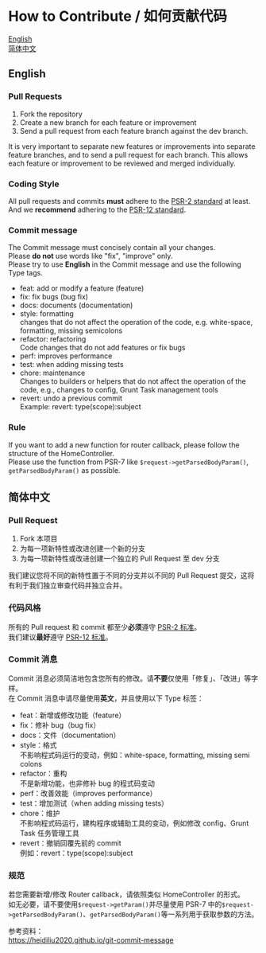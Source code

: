 # How to Contribute / 如何贡献代码

[English](#English)  
[简体中文](#简体中文)

## English

### Pull Requests

1. Fork the repository
2. Create a new branch for each feature or improvement
3. Send a pull request from each feature branch against the dev branch.

It is very important to separate new features or improvements into separate feature branches, and to send a
pull request for each branch. This allows each feature or improvement to be reviewed and merged individually.

### Coding Style

All pull requests and commits **must** adhere to the [PSR-2 standard](https://github.com/php-fig/fig-standards/blob/master/accepted/PSR-2-coding-style-guide.md) at least.  
And we **recommend** adhering to the [PSR-12 standard](https://github.com/php-fig/fig-standards/blob/master/proposed/extended-coding-style-guide.md).

### Commit message

The Commit message must concisely contain all your changes.  
Please **do not** use words like "fix", "improve" only.    
Please try to use **English** in the Commit message and use the following Type tags.
- feat: add or modify a feature (feature)
- fix: fix bugs (bug fix)
- docs: documents (documentation)
- style: formatting    
        changes that do not affect the operation of the code, e.g. white-space, formatting, missing semicolons
- refactor: refactoring    
        Code changes that do not add features or fix bugs
- perf: improves performance
- test: when adding missing tests
- chore: maintenance    
        Changes to builders or helpers that do not affect the operation of the code, e.g., changes to config, Grunt Task management tools
- revert: undo a previous commit    
        Example: revert: type(scope):subject

### Rule

If you want to add a new function for router callback, please follow the structure of the HomeController.  
Please use the function from PSR-7 like `$request->getParsedBodyParam()`, `getParsedBodyParam()` as possible.

## 简体中文

### Pull Request

1. Fork 本项目
2. 为每一项新特性或改进创建一个新的分支
3. 为每一项新特性或改进创建一个独立的 Pull Request 至 dev 分支

我们建议您将不同的新特性置于不同的分支并以不同的 Pull Request 提交，这将有利于我们独立审查代码并独立合并。

### 代码风格

所有的 Pull request 和 commit 都至少**必须**遵守 [PSR-2 标准](https://github.com/php-fig/fig-standards/blob/master/accepted/PSR-2-coding-style-guide.md)。  
我们建议**最好**遵守 [PSR-12 标准](https://github.com/php-fig/fig-standards/blob/master/proposed/extended-coding-style-guide.md)。

### Commit 消息

Commit 消息必须简洁地包含您所有的修改。请**不要**仅使用「修复」、「改进」等字样。    
在 Commit 消息中请尽量使用**英文**，并且使用以下 Type 标签：
- feat：新增或修改功能（feature）
- fix：修补 bug（bug fix）
- docs：文件（documentation）
- style：格式    
        不影响程式码运行的变动，例如：white-space, formatting, missing semi colons
- refactor：重构    
        不是新增功能，也非修补 bug 的程式码变动
- perf：改善效能（improves performance）
- test：增加测试（when adding missing tests）
- chore：维护    
        不影响程式码运行，建构程序或辅助工具的变动，例如修改 config、Grunt Task 任务管理工具
- revert：撤销回覆先前的 commit    
        例如：revert：type(scope):subject

### 规范

若您需要新增/修改 Router callback，请依照类似 HomeController 的形式。  
如无必要，请不要使用`$request->getParam()`并尽量使用 PSR-7 中的`$request->getParsedBodyParam()`、`getParsedBodyParam()`等一系列用于获取参数的方法。

参考资料：    
<https://heidiliu2020.github.io/git-commit-message>
